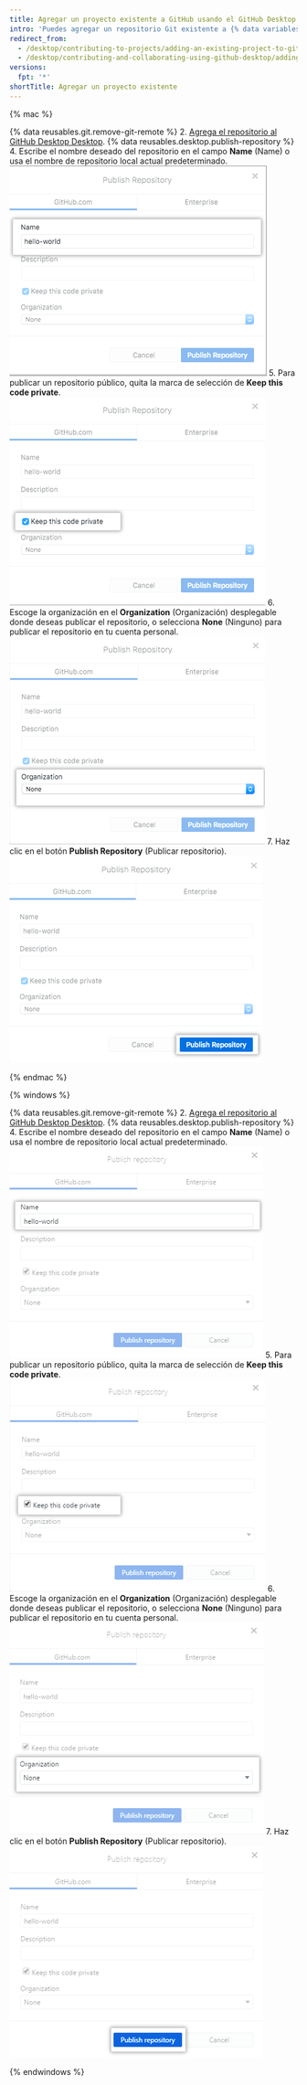 ```yaml
---
title: Agregar un proyecto existente a GitHub usando el GitHub Desktop
intro: 'Puedes agregar un repositorio Git existente a {% data variables.product.prodname_dotcom %} usando {% data variables.product.prodname_desktop %}.'
redirect_from:
  - /desktop/contributing-to-projects/adding-an-existing-project-to-github-using-github-desktop
  - /desktop/contributing-and-collaborating-using-github-desktop/adding-an-existing-project-to-github-using-github-desktop
versions:
  fpt: '*'
shortTitle: Agregar un proyecto existente
---
```


{% mac %}

{% data reusables.git.remove-git-remote %}
2. [Agrega el repositorio al GitHub Desktop Desktop](/desktop/guides/contributing-to-projects/adding-a-repository-from-your-local-computer-to-github-desktop/).
{% data reusables.desktop.publish-repository %}
4. Escribe el nombre deseado del repositorio en el campo **Name** (Name) o usa el nombre de repositorio local actual predeterminado. ![El campo Name (Nombre)](/assets/images/help/desktop/publish-repository-name-mac.png)
5. Para publicar un repositorio público, quita la marca de selección de **Keep this code private**. ![Marca la casilla de verificación privada de este código](/assets/images/help/desktop/publish-repository-private-checkbox-mac.png)
6. Escoge la organización en el **Organization** (Organización) desplegable donde deseas publicar el repositorio, o selecciona **None** (Ninguno) para publicar el repositorio en tu cuenta personal. ![Desplegable de la organización](/assets/images/help/desktop/publish-repository-org-dropdown-mac.png)
7. Haz clic en el botón **Publish Repository** (Publicar repositorio). ![El botón Publish repository (Publicar repositorio) en el cuadro de diálogo Publish Repository (Publicar repositorio)](/assets/images/help/desktop/publish-repository-dialog-button-mac.png)

{% endmac %}

{% windows %}

{% data reusables.git.remove-git-remote %}
2. [Agrega el repositorio al GitHub Desktop Desktop](/desktop/guides/contributing-to-projects/adding-a-repository-from-your-local-computer-to-github-desktop/).
{% data reusables.desktop.publish-repository %}
4. Escribe el nombre deseado del repositorio en el campo **Name** (Name) o usa el nombre de repositorio local actual predeterminado. ![El campo Name (Nombre)](/assets/images/help/desktop/publish-repository-name-win.png)
5. Para publicar un repositorio público, quita la marca de selección de **Keep this code private**. ![Marca la casilla de verificación privada de este código](/assets/images/help/desktop/publish-repository-private-checkbox-win.png)
6. Escoge la organización en el **Organization** (Organización) desplegable donde deseas publicar el repositorio, o selecciona **None** (Ninguno) para publicar el repositorio en tu cuenta personal. ![Desplegable de la organización](/assets/images/help/desktop/publish-repository-org-dropdown-win.png)
7. Haz clic en el botón **Publish Repository** (Publicar repositorio). ![El botón Publish repository (Publicar repositorio) en el cuadro de diálogo Publish repository (Publicar repositorio)](/assets/images/help/desktop/publish-repository-dialog-button-win.png)

{% endwindows %}
